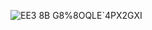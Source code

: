 ![EE3 8B G8%8OQLE`4PX2GXI](https://user-images.githubusercontent.com/106834223/204996994-7dcf3b7b-2045-4f06-938d-ce8cf3737a51.png)

